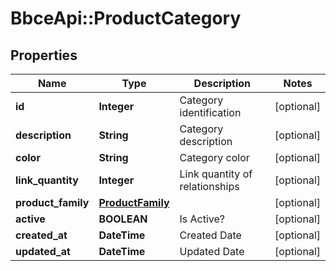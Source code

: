 # BbceApi::ProductCategory

## Properties
Name | Type | Description | Notes
------------ | ------------- | ------------- | -------------
**id** | **Integer** | Category identification | [optional] 
**description** | **String** | Category description | [optional] 
**color** | **String** | Category color | [optional] 
**link_quantity** | **Integer** | Link quantity of relationships | [optional] 
**product_family** | [**ProductFamily**](ProductFamily.md) |  | [optional] 
**active** | **BOOLEAN** | Is Active? | [optional] 
**created_at** | **DateTime** | Created Date | [optional] 
**updated_at** | **DateTime** | Updated Date | [optional] 

